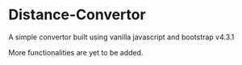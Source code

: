 # Distance-Convertor
A simple convertor built using vanilla javascript and bootstrap v4.3.1

More functionalities are yet to be added.
